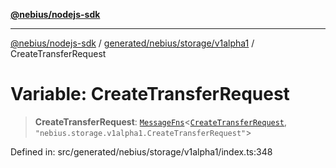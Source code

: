 [**@nebius/nodejs-sdk**](../../../../../README.md)

---

[@nebius/nodejs-sdk](../../../../../README.md) / [generated/nebius/storage/v1alpha1](../README.md) / CreateTransferRequest

# Variable: CreateTransferRequest

> **CreateTransferRequest**: [`MessageFns`](../../../../../runtime/protos/core/interfaces/MessageFns.md)\<[`CreateTransferRequest`](../interfaces/CreateTransferRequest.md), `"nebius.storage.v1alpha1.CreateTransferRequest"`\>

Defined in: src/generated/nebius/storage/v1alpha1/index.ts:348
